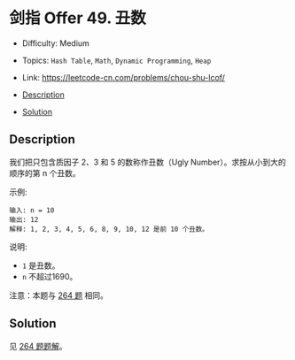 <!-- omit in toc -->
# 剑指 Offer 49.  丑数

- Difficulty: Medium
- Topics: `Hash Table`, `Math`, `Dynamic Programming`, `Heap`
- Link: https://leetcode-cn.com/problems/chou-shu-lcof/

- [Description](#description)
- [Solution](#solution)

## Description

我们把只包含质因子 2、3 和 5 的数称作丑数（Ugly Number）。求按从小到大的顺序的第 n 个丑数。

示例:
```
输入: n = 10
输出: 12
解释: 1, 2, 3, 4, 5, 6, 8, 9, 10, 12 是前 10 个丑数。
```
说明:  

- `1` 是丑数。
- `n` 不超过1690。

注意：本题与 [264 题](./264.%20Ugly%20Number%20II%20丑数%20II.md) 相同。

## Solution

见 [264 题题解](./264.%20Ugly%20Number%20II%20丑数%20II.md#Solution)。

